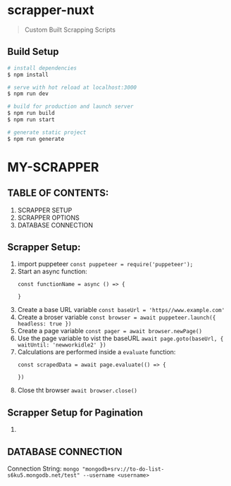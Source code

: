 # scrapper-nuxt

> Custom Built Scrapping Scripts

## Build Setup

```bash
# install dependencies
$ npm install

# serve with hot reload at localhost:3000
$ npm run dev

# build for production and launch server
$ npm run build
$ npm run start

# generate static project
$ npm run generate
```
# MY-SCRAPPER

## TABLE OF CONTENTS:
1. SCRAPPER SETUP
2. SCRAPPER OPTIONS
3. DATABASE CONNECTION

## Scrapper Setup:
1. import puppeteer `const puppeteer = require('puppeteer');`
2. Start an async function:
      ```
      const functionName = async () => {

      }
      ```
3. Create a base URL variable `const baseUrl = 'https//www.example.com'`
4. Create a broser variable `const browser = await puppeteer.launch({ headless: true })`
5. Create a page variable `const pager = await browser.newPage()`
6. Use the page variable to vist the baseURL
`await page.goto(baseUrl, { waitUntil: 'newworkidle2' })`
6. Calculations are performed inside a `evaluate` function:
      ```
      const scrapedData = await page.evaluate(() => {

      })
      ```
7. Close tht browser `await browser.close()`

## Scrapper Setup for Pagination
1.

## DATABASE CONNECTION
Connection String: `mongo "mongodb+srv://to-do-list-s6ku5.mongodb.net/test" --username <username>`